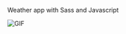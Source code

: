 Weather app with Sass and Javascript

![GIF](https://github.com/PabloJimenezcr/weatherApp/assets/84550521/fc280eb1-b4a9-43d9-8fce-fc11749ae4c3)
